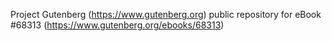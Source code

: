 Project Gutenberg (https://www.gutenberg.org) public repository for
eBook #68313 (https://www.gutenberg.org/ebooks/68313)

